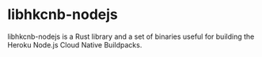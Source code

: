 # libhkcnb-nodejs

libhkcnb-nodejs is a Rust library and a set of binaries useful for building
the Heroku Node.js Cloud Native Buildpacks.
